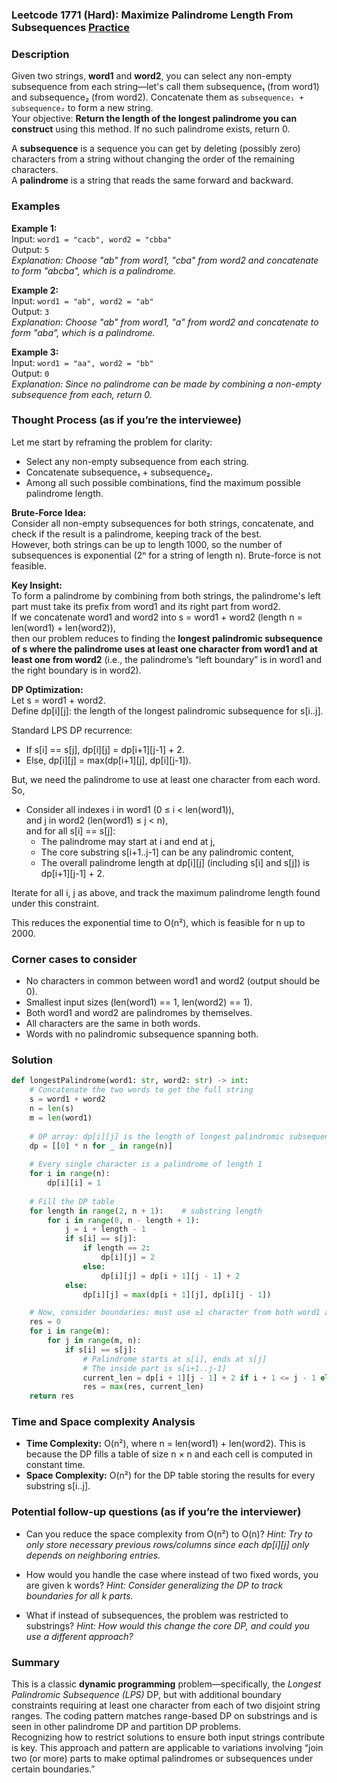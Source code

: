 ### Leetcode 1771 (Hard): Maximize Palindrome Length From Subsequences [Practice](https://leetcode.com/problems/maximize-palindrome-length-from-subsequences)

### Description  
Given two strings, **word1** and **word2**, you can select any non-empty subsequence from each string—let's call them subsequence₁ (from word1) and subsequence₂ (from word2). Concatenate them as `subsequence₁ + subsequence₂` to form a new string.  
Your objective: **Return the length of the longest palindrome you can construct** using this method. If no such palindrome exists, return 0.

A **subsequence** is a sequence you can get by deleting (possibly zero) characters from a string without changing the order of the remaining characters.  
A **palindrome** is a string that reads the same forward and backward.

### Examples  

**Example 1:**  
Input: `word1 = "cacb", word2 = "cbba"`  
Output: `5`  
*Explanation: Choose "ab" from word1, "cba" from word2 and concatenate to form "abcba", which is a palindrome.*

**Example 2:**  
Input: `word1 = "ab", word2 = "ab"`  
Output: `3`  
*Explanation: Choose "ab" from word1, "a" from word2 and concatenate to form "aba", which is a palindrome.*

**Example 3:**  
Input: `word1 = "aa", word2 = "bb"`  
Output: `0`  
*Explanation: Since no palindrome can be made by combining a non-empty subsequence from each, return 0.*

### Thought Process (as if you’re the interviewee)  
Let me start by reframing the problem for clarity:
- Select any non-empty subsequence from each string.
- Concatenate subsequence₁ + subsequence₂.
- Among all such possible combinations, find the maximum possible palindrome length.

**Brute-Force Idea:**  
Consider all non-empty subsequences for both strings, concatenate, and check if the result is a palindrome, keeping track of the best.  
However, both strings can be up to length 1000, so the number of subsequences is exponential (2ⁿ for a string of length n). Brute-force is not feasible.

**Key Insight:**  
To form a palindrome by combining from both strings, the palindrome's left part must take its prefix from word1 and its right part from word2.  
If we concatenate word1 and word2 into s = word1 + word2 (length n = len(word1) + len(word2)),  
then our problem reduces to finding the **longest palindromic subsequence of s where the palindrome uses at least one character from word1 and at least one from word2** (i.e., the palindrome’s “left boundary” is in word1 and the right boundary is in word2).

**DP Optimization:**  
Let s = word1 + word2.  
Define dp[i][j]: the length of the longest palindromic subsequence for s[i..j].

Standard LPS DP recurrence:
- If s[i] == s[j], dp[i][j] = dp[i+1][j-1] + 2.
- Else, dp[i][j] = max(dp[i+1][j], dp[i][j-1]).

But, we need the palindrome to use at least one character from each word. So,  
- Consider all indexes i in word1 (0 ≤ i < len(word1)),  
  and j in word2 (len(word1) ≤ j < n),  
  and for all s[i] == s[j]:  
    - The palindrome may start at i and end at j,
    - The core substring s[i+1..j-1] can be any palindromic content,
    - The overall palindrome length at dp[i][j] (including s[i] and s[j]) is dp[i+1][j-1] + 2.

Iterate for all i, j as above, and track the maximum palindrome length found under this constraint.

This reduces the exponential time to O(n²), which is feasible for n up to 2000.

### Corner cases to consider  
- No characters in common between word1 and word2 (output should be 0).
- Smallest input sizes (len(word1) == 1, len(word2) == 1).
- Both word1 and word2 are palindromes by themselves.
- All characters are the same in both words.
- Words with no palindromic subsequence spanning both.

### Solution

```python
def longestPalindrome(word1: str, word2: str) -> int:
    # Concatenate the two words to get the full string
    s = word1 + word2
    n = len(s)
    m = len(word1)
    
    # DP array: dp[i][j] is the length of longest palindromic subsequence in s[i..j]
    dp = [[0] * n for _ in range(n)]
    
    # Every single character is a palindrome of length 1
    for i in range(n):
        dp[i][i] = 1
    
    # Fill the DP table
    for length in range(2, n + 1):    # substring length
        for i in range(0, n - length + 1):
            j = i + length - 1
            if s[i] == s[j]:
                if length == 2:
                    dp[i][j] = 2
                else:
                    dp[i][j] = dp[i + 1][j - 1] + 2
            else:
                dp[i][j] = max(dp[i + 1][j], dp[i][j - 1])

    # Now, consider boundaries: must use ≥1 character from both word1 and word2
    res = 0
    for i in range(m):
        for j in range(m, n):
            if s[i] == s[j]:
                # Palindrome starts at s[i], ends at s[j]
                # The inside part is s[i+1..j-1]
                current_len = dp[i + 1][j - 1] + 2 if i + 1 <= j - 1 else 2
                res = max(res, current_len)
    return res
```

### Time and Space complexity Analysis  

- **Time Complexity:** O(n²), where n = len(word1) + len(word2). This is because the DP fills a table of size n × n and each cell is computed in constant time.
- **Space Complexity:** O(n²) for the DP table storing the results for every substring s[i..j].

### Potential follow-up questions (as if you’re the interviewer)  

- Can you reduce the space complexity from O(n²) to O(n)?
  *Hint: Try to only store necessary previous rows/columns since each dp[i][j] only depends on neighboring entries.*

- How would you handle the case where instead of two fixed words, you are given k words?
  *Hint: Consider generalizing the DP to track boundaries for all k parts.*

- What if instead of subsequences, the problem was restricted to substrings?
  *Hint: How would this change the core DP, and could you use a different approach?*

### Summary
This is a classic **dynamic programming** problem—specifically, the *Longest Palindromic Subsequence (LPS)* DP, but with additional boundary constraints requiring at least one character from each of two disjoint string ranges. The coding pattern matches range-based DP on substrings and is seen in other palindrome DP and partition DP problems.  
Recognizing how to restrict solutions to ensure both input strings contribute is key. This approach and pattern are applicable to variations involving “join two (or more) parts to make optimal palindromes or subsequences under certain boundaries.”